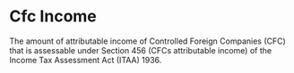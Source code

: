 # Cfc Income
The amount of attributable income of Controlled Foreign Companies (CFC) that is assessable under Section 456 (CFCs attributable income) of the Income Tax Assessment Act (ITAA) 1936.